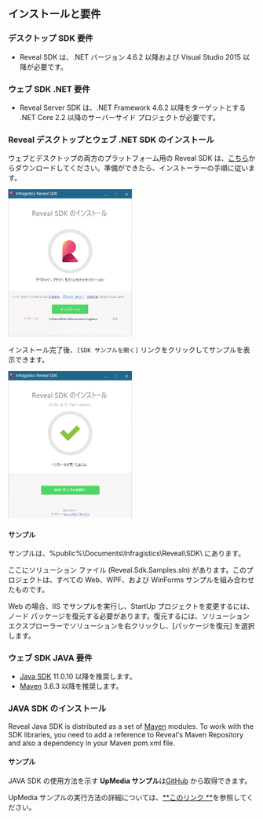 ## インストールと要件

### デスクトップ SDK 要件

- Reveal SDK は、.NET バージョン 4.6.2 以降および Visual Studio 2015 以降が必要です。

### ウェブ SDK .NET 要件

- Reveal Server SDK は、.NET Framework 4.6.2 以降をターゲットとする .NET Core 2.2 以降のサーバーサイド プロジェクトが必要です。

### Reveal デスクトップとウェブ .NET SDK のインストール

ウェブとデスクトップの両方のプラットフォーム用の Reveal SDK
は、[こちら](https://www.revealbi.io/jp)からダウンロードしてください。準備ができたら、インストーラーの手順に従います。

<img src="images/installScreen_desktop.png" alt="installScreen_desktop" width="50%"/>

インストール完了後、`[SDK サンプルを開く]` リンクをクリックしてサンプルを表示できます。

<img src="images/afterInstallScreen_desktop.png" alt="afterInstallScreen_desktop" width="50%"/>

#### サンプル

サンプルは、%public%\\Documents\\Infragistics\\Reveal\\SDK\\ にあります。

ここにソリューション ファイル (Reveal.Sdk.Samples.sln) があります。このプロジェクトは、すべての Web、WPF、および WinForms サンプルを組み合わせたものです。

Web の場合、IIS でサンプルを実行し、StartUp プロジェクトを変更するには、ノード パッケージを復元する必要があります。復元するには、ソリューション エクスプローラーでソリューションを右クリックし、\[パッケージを復元\] を選択します。


### ウェブ SDK JAVA 要件
- [Java SDK](https://www.oracle.com/java/technologies/javase-downloads.html) 11.0.10 以降を推奨します。
- [Maven](https://maven.apache.org/download.cgi) 3.6.3 以降を推奨します。
 
### JAVA SDK のインストール

Reveal Java SDK is distributed as a set of [Maven](https://maven.apache.org/what-is-maven.html) modules. To work with the SDK libraries, you need to add a reference to Reveal's Maven Repository and also a dependency in your Maven pom.xml file.

#### サンプル
JAVA SDK の使用方法を示す **UpMedia サンプル**は[GitHub](https://github.com/RevealBi/sdk-samples-java) から取得できます。

UpMedia サンプルの実行方法の詳細については、[**このリンク **](~/jp/developer/java-sdk/running-upmedia-samples.md)を参照してください。

